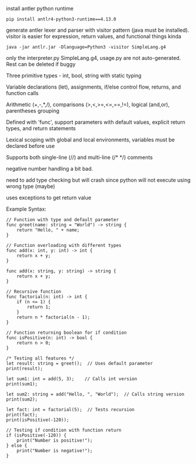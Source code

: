 install antler python runtime

```
pip install antlr4-python3-runtime==4.13.0
```

generate antler lexer and parser with visitor pattern (java must be installed). visitor is easier for expression, return values, and functional things kinda

```
java -jar antlr.jar -Dlanguage=Python3 -visitor SimpleLang.g4
```

only the interpreter.py SimpleLang.g4, usage.py are not auto-generated. Rest can be deleted if buggy


Three primitive types - int, bool, string with static typing

Variable declarations (let), assignments, if/else control flow, returns, and function calls


Arithmetic (+,-,*,/), comparisons (>,<,>=,<=,==,!=), logical (and,or), parentheses grouping

Defined with 'func', support parameters with default values, explicit return types, and return statements

Lexical scoping with global and local environments, variables must be declared before use

Supports both single-line (//) and multi-line (/* */) comments

negative number handling a bit bad.

need to add type checking but will crash since python will not execute using wrong type (maybe)

uses exceptions to get return value 

Example Syntax:

```
// Function with type and default parameter
func greet(name: string = "World") -> string {
    return "Hello, " + name;
}

// Function overloading with different types
func add(x: int, y: int) -> int {
    return x + y;
}

func add(x: string, y: string) -> string {
    return x + y;
}

// Recursive function
func factorial(n: int) -> int {
    if (n <= 1) {
        return 1;
    }
    return n * factorial(n - 1);
}

// Function returning boolean for if condition
func isPositive(n: int) -> bool {
    return n > 0;
}

/* Testing all features */
let result: string = greet();  // Uses default parameter
print(result);

let sum1: int = add(5, 3);    // Calls int version
print(sum1);

let sum2: string = add("Hello, ", "World");  // Calls string version
print(sum2);

let fact: int = factorial(5);  // Tests recursion
print(fact);
print(isPositive(-120));

// Testing if condition with function return
if (isPositive(-120)) {
    print("Number is positive!");
} else {
    print("Number is negative!");
}

```
